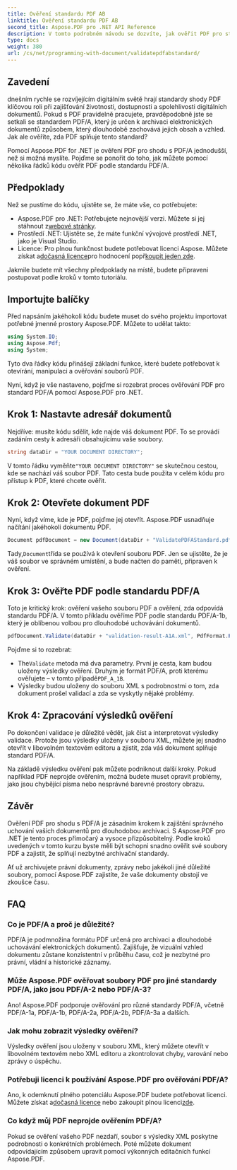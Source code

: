 ```yaml
---
title: Ověření standardu PDF AB
linktitle: Ověření standardu PDF AB
second_title: Aspose.PDF pro .NET API Reference
description: V tomto podrobném návodu se dozvíte, jak ověřit PDF pro standard PDF/A-1b pomocí Aspose.PDF pro .NET. Zajistěte soulad pro dlouhodobou archivaci.
type: docs
weight: 380
url: /cs/net/programming-with-document/validatepdfabstandard/
---
```

## Zavedení

dnešním rychle se rozvíjejícím digitálním světě hrají standardy shody PDF klíčovou roli při zajišťování životnosti, dostupnosti a spolehlivosti digitálních dokumentů. Pokud s PDF pravidelně pracujete, pravděpodobně jste se setkali se standardem PDF/A, který je určen k archivaci elektronických dokumentů způsobem, který dlouhodobě zachovává jejich obsah a vzhled. Jak ale ověříte, zda PDF splňuje tento standard?

Pomocí Aspose.PDF for .NET je ověření PDF pro shodu s PDF/A jednodušší, než si možná myslíte. Pojďme se ponořit do toho, jak můžete pomocí několika řádků kódu ověřit PDF podle standardu PDF/A. 


## Předpoklady

Než se pustíme do kódu, ujistěte se, že máte vše, co potřebujete:

-  Aspose.PDF pro .NET: Potřebujete nejnovější verzi. Můžete si jej stáhnout z[webové stránky](https://releases.aspose.com/pdf/net/).
- Prostředí .NET: Ujistěte se, že máte funkční vývojové prostředí .NET, jako je Visual Studio.
-  Licence: Pro plnou funkčnost budete potřebovat licenci Aspose. Můžete získat a[dočasná licence](https://purchase.aspose.com/temporary-license/)pro hodnocení popř[koupit jeden zde](https://purchase.aspose.com/buy).

Jakmile budete mít všechny předpoklady na místě, budete připraveni postupovat podle kroků v tomto tutoriálu.

## Importujte balíčky

Před napsáním jakéhokoli kódu budete muset do svého projektu importovat potřebné jmenné prostory Aspose.PDF. Můžete to udělat takto:

```csharp
using System.IO;
using Aspose.Pdf;
using System;
```

Tyto dva řádky kódu přinášejí základní funkce, které budete potřebovat k otevírání, manipulaci a ověřování souborů PDF.

Nyní, když je vše nastaveno, pojďme si rozebrat proces ověřování PDF pro standard PDF/A pomocí Aspose.PDF pro .NET.

## Krok 1: Nastavte adresář dokumentů

Nejdříve: musíte kódu sdělit, kde najde váš dokument PDF. To se provádí zadáním cesty k adresáři obsahujícímu vaše soubory.

```csharp
string dataDir = "YOUR DOCUMENT DIRECTORY";
```

 V tomto řádku vyměňte`"YOUR DOCUMENT DIRECTORY"` se skutečnou cestou, kde se nachází váš soubor PDF. Tato cesta bude použita v celém kódu pro přístup k PDF, které chcete ověřit.

## Krok 2: Otevřete dokument PDF

Nyní, když víme, kde je PDF, pojďme jej otevřít. Aspose.PDF usnadňuje načítání jakéhokoli dokumentu PDF.

```csharp
Document pdfDocument = new Document(dataDir + "ValidatePDFAStandard.pdf");
```

 Tady,`Document`třída se používá k otevření souboru PDF. Jen se ujistěte, že je váš soubor ve správném umístění, a bude načten do paměti, připraven k ověření.

## Krok 3: Ověřte PDF podle standardu PDF/A

Toto je kritický krok: ověření vašeho souboru PDF a ověření, zda odpovídá standardu PDF/A. V tomto příkladu ověříme PDF podle standardu PDF/A-1b, který je oblíbenou volbou pro dlouhodobé uchovávání dokumentů.

```csharp
pdfDocument.Validate(dataDir + "validation-result-A1A.xml", PdfFormat.PDF_A_1B);
```

Pojďme si to rozebrat:
-  The`Validate` metoda má dva parametry. První je cesta, kam budou uloženy výsledky ověření. Druhým je formát PDF/A, proti kterému ověřujete – v tomto případě`PDF_A_1B`.
- Výsledky budou uloženy do souboru XML s podrobnostmi o tom, zda dokument prošel validací a zda se vyskytly nějaké problémy.

## Krok 4: Zpracování výsledků ověření

Po dokončení validace je důležité vědět, jak číst a interpretovat výsledky validace. Protože jsou výsledky uloženy v souboru XML, můžete jej snadno otevřít v libovolném textovém editoru a zjistit, zda váš dokument splňuje standard PDF/A.

Na základě výsledku ověření pak můžete podniknout další kroky. Pokud například PDF neprojde ověřením, možná budete muset opravit problémy, jako jsou chybějící písma nebo nesprávné barevné prostory obrazu.

## Závěr

Ověření PDF pro shodu s PDF/A je zásadním krokem k zajištění správného uchování vašich dokumentů pro dlouhodobou archivaci. S Aspose.PDF pro .NET je tento proces přímočarý a vysoce přizpůsobitelný. Podle kroků uvedených v tomto kurzu byste měli být schopni snadno ověřit své soubory PDF a zajistit, že splňují nezbytné archivační standardy.

Ať už archivujete právní dokumenty, zprávy nebo jakékoli jiné důležité soubory, pomocí Aspose.PDF zajistíte, že vaše dokumenty obstojí ve zkoušce času.

## FAQ

### Co je PDF/A a proč je důležité?
PDF/A je podmnožina formátu PDF určená pro archivaci a dlouhodobé uchovávání elektronických dokumentů. Zajišťuje, že vizuální vzhled dokumentu zůstane konzistentní v průběhu času, což je nezbytné pro právní, vládní a historické záznamy.

### Může Aspose.PDF ověřovat soubory PDF pro jiné standardy PDF/A, jako jsou PDF/A-2 nebo PDF/A-3?
Ano! Aspose.PDF podporuje ověřování pro různé standardy PDF/A, včetně PDF/A-1a, PDF/A-1b, PDF/A-2a, PDF/A-2b, PDF/A-3a a dalších.

### Jak mohu zobrazit výsledky ověření?
Výsledky ověření jsou uloženy v souboru XML, který můžete otevřít v libovolném textovém nebo XML editoru a zkontrolovat chyby, varování nebo zprávy o úspěchu.

### Potřebuji licenci k používání Aspose.PDF pro ověřování PDF/A?
 Ano, k odemknutí plného potenciálu Aspose.PDF budete potřebovat licenci. Můžete získat a[dočasná licence](https://purchase.aspose.com/temporary-license/) nebo zakoupit plnou licenci[zde](https://purchase.aspose.com/buy).

### Co když můj PDF neprojde ověřením PDF/A?
Pokud se ověření vašeho PDF nezdaří, soubor s výsledky XML poskytne podrobnosti o konkrétních problémech. Poté můžete dokument odpovídajícím způsobem upravit pomocí výkonných editačních funkcí Aspose.PDF.